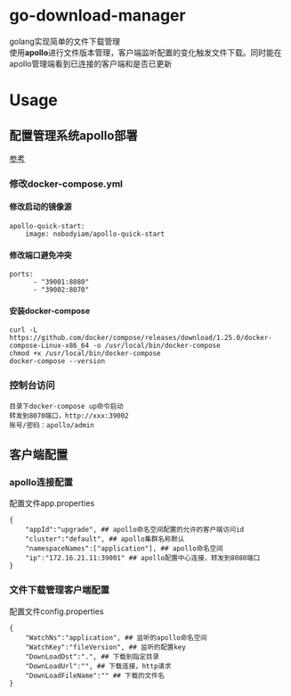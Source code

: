 # go-download-manager
golang实现简单的文件下载管理   
使用**apollo**进行文件版本管理，客户端监听配置的变化触发文件下载。同时能在apollo管理端看到已连接的客户端和是否已更新

# Usage

## 配置管理系统apollo部署
[参考](https://github.com/ctripcorp/apollo/wiki/Apollo-Quick-Start-Docker%E9%83%A8%E7%BD%B2)

### 修改docker-compose.yml
#### 修改启动的镜像源
```
apollo-quick-start:
    image: nobodyiam/apollo-quick-start
```
#### 修改端口避免冲突
```
ports:
      - "39001:8080"
      - "39002:8070"
```
#### 安装docker-compose
```
curl -L https://github.com/docker/compose/releases/download/1.25.0/docker-compose-Linux-x86_64 -o /usr/local/bin/docker-compose
chmod +x /usr/local/bin/docker-compose
docker-compose --version
```
### 控制台访问
```
目录下docker-compose up命令启动
转发到8070端口，http://xxx:39002
账号/密码：apollo/admin
```
## 客户端配置
### apollo连接配置
配置文件app.properties
```
{
    "appId":"upgrade", ## apollo命名空间配置的允许的客户端访问id
    "cluster":"default", ## apollo集群名称默认
    "namespaceNames":["application"], ## apollo命名空间
    "ip":"172.16.21.11:39001" ## apollo配置中心连接，转发到8080端口
}
```
### 文件下载管理客户端配置
配置文件config.properties
```
{
    "WatchNs":"application", ## 监听的apollo命名空间
    "WatchKey":"fileVersion", ## 监听的配置key
    "DownLoadDst":".", ## 下载到指定目录
    "DownLoadUrl":"", ## 下载连接，http请求
    "DownLoadFileName":"" ## 下载的文件名
}
```
